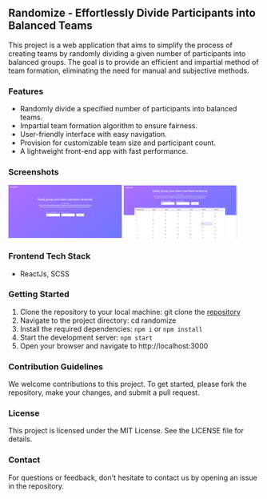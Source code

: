 ## Randomize - Effortlessly Divide Participants into Balanced Teams

This project is a web application that aims to simplify the process of creating teams by randomly dividing a given number of participants into balanced groups. The goal is to provide an efficient and impartial method of team formation, eliminating the need for manual and subjective methods.

### Features

- Randomly divide a specified number of participants into balanced teams.
- Impartial team formation algorithm to ensure fairness.
- User-friendly interface with easy navigation.
- Provision for customizable team size and participant count.
- A lightweight front-end app with fast performance.

### Screenshots

<img src="screenshots/landing-page.jpg" alt= "Landing page" width="45%">
<img src="screenshots/after-randomized.jpg" alt= "After randomized" width="45%">

### Frontend Tech Stack

- ReactJs, SCSS

### Getting Started

1. Clone the repository to your local machine: git clone the [repository](https://github.com/tkmpraveens/randomize.git)
2. Navigate to the project directory: cd randomize
3. Install the required dependencies: `npm i` or `npm install`
4. Start the development server: `npm start`
5. Open your browser and navigate to http://localhost:3000

### Contribution Guidelines

We welcome contributions to this project. To get started, please fork the repository, make your changes, and submit a pull request.

### License

This project is licensed under the MIT License. See the LICENSE file for details.

### Contact

For questions or feedback, don't hesitate to contact us by opening an issue in the repository.
